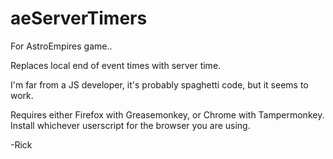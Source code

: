 # aeServerTimers

For AstroEmpires game..

Replaces local end of event times with server time.

I'm far from a JS developer, it's probably spaghetti code, but it seems to work. 

Requires either Firefox with Greasemonkey, or Chrome with Tampermonkey.
Install whichever userscript for the browser you are using.

-Rick
